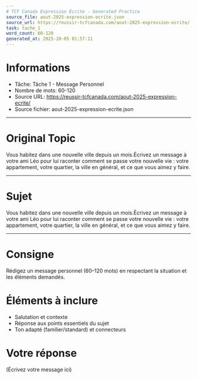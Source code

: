 ```yaml
---
# TCF Canada Expression Écrite - Generated Practice
source_file: aout-2025-expression-ecrite.json
source_url: https://reussir-tcfcanada.com/aout-2025-expression-ecrite/
task: tache_1
word_count: 60-120
generated_at: 2025-10-05 01:57:11
---
```


# Informations
- Tâche: Tâche 1 - Message Personnel
- Nombre de mots: 60-120
- Source URL: https://reussir-tcfcanada.com/aout-2025-expression-ecrite/
- Source fichier: aout-2025-expression-ecrite.json

---

# Original Topic
Vous habitez dans une nouvelle ville depuis un mois.Écrivez un message à votre ami Léo pour lui raconter comment se passe votre nouvelle vie : votre appartement, votre quartier, la ville en général, et ce que vous aimez y faire.

---

# Sujet
Vous habitez dans une nouvelle ville depuis un mois.Écrivez un message à votre ami Léo pour lui raconter comment se passe votre nouvelle vie : votre appartement, votre quartier, la ville en général, et ce que vous aimez y faire.

---
# Consigne
Rédigez un message personnel (60–120 mots) en respectant la situation et les éléments demandés.

# Éléments à inclure
- Salutation et contexte
- Réponse aux points essentiels du sujet
- Ton adapté (familier/standard) et connecteurs

# Votre réponse
(Écrivez votre message ici)

